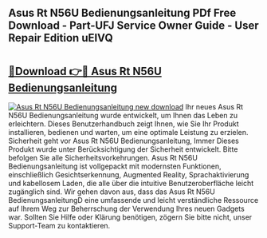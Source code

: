 ## Asus Rt N56U Bedienungsanleitung PDf Free Download - Part-UFJ Service Owner Guide - User Repair Edition uEIVQ

# <h2><a href="http://df5u0o.blite.top/?on=Asus+Rt+N56U+Bedienungsanleitung">🔗Download 👉🔴 Asus Rt N56U Bedienungsanleitung</a></h2>

[![Asus Rt N56U Bedienungsanleitung new download](https://i.imgur.com/lujVjoI.png)](http://df5u0o.blite.top/?on=Asus+Rt+N56U+Bedienungsanleitung)
Ihr neues Asus Rt N56U Bedienungsanleitung wurde entwickelt, um Ihnen das Leben zu erleichtern. Dieses Benutzerhandbuch zeigt Ihnen, wie Sie Ihr Produkt installieren, bedienen und warten, um eine optimale Leistung zu erzielen. Sicherheit geht vor Asus Rt N56U Bedienungsanleitung, Immer Dieses Produkt wurde unter Berücksichtigung der Sicherheit entwickelt. Bitte befolgen Sie alle Sicherheitsvorkehrungen. Asus Rt N56U Bedienungsanleitung ist vollgepackt mit modernsten Funktionen, einschließlich Gesichtserkennung, Augmented Reality, Sprachaktivierung und kabellosem Laden, die alle über die intuitive Benutzeroberfläche leicht zugänglich sind. Wir gehen davon aus, dass das Asus Rt N56U BedienungsanleitungD eine umfassende und leicht verständliche Ressource auf Ihrem Weg zur Beherrschung der Verwendung Ihres neuen Gadgets war. Sollten Sie Hilfe oder Klärung benötigen, zögern Sie bitte nicht, unser Support-Team zu kontaktieren.
